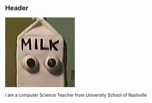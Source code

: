 
## Header


![this is a milk jug](milk.jpg)


I am a computer Science Teacher from University School of Nashville

